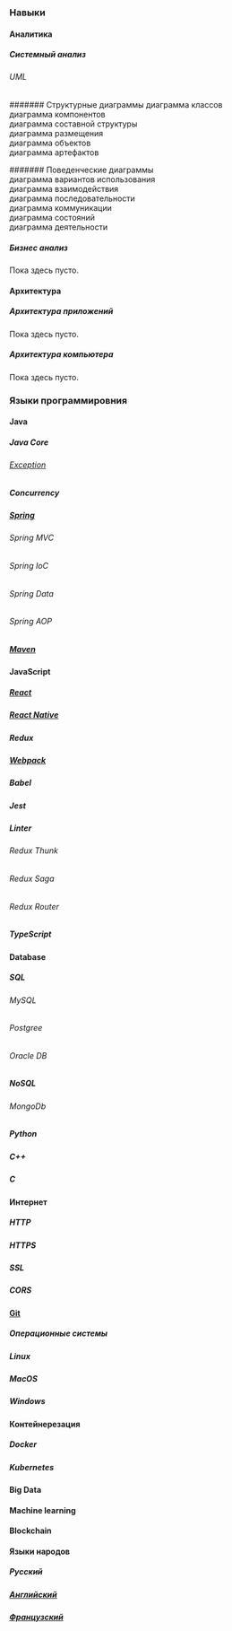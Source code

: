 ### Навыки

#### Аналитика

##### Системный анализ

###### UML
####### Структурные диаграммы
диаграмма классов  
диаграмма компонентов  
диаграмма составной структуры  
диаграмма размещения  
диаграмма объектов  
диаграмма артефактов  

####### Поведенческие диаграммы  
диаграмма вариантов использования  
диаграмма взаимодействия  
диаграмма последовательности  
диаграмма коммуникации  
диаграмма состояний  
диаграмма деятельности  

##### Бизнес анализ
Пока здесь пусто.

#### Архитектура
##### Архитектура приложений
Пока здесь пусто.

##### Архитектура компьютера
Пока здесь пусто.

### Языки программировния
#### Java
##### Java Core
###### [Exception](exception)
##### Concurrency
##### [Spring](spring)
###### Spring MVC
###### Spring IoC
###### Spring Data
###### Spring AOP
##### [Maven](maven)
#### JavaScript
##### [React](react)
##### [React Native](react-native)
##### Redux
##### [Webpack](webpack)
##### Babel
##### Jest
##### Linter
###### Redux Thunk
###### Redux Saga
###### Redux Router
##### TypeScript
#### Database
##### SQL
###### MySQL
###### Postgree
###### Oracle DB
##### NoSQL
###### MongoDb
##### Python
##### C++
##### C

#### Интернет
##### HTTP
##### HTTPS
##### SSL
##### CORS

#### [Git](git)

##### Операционные системы
##### Linux
##### MacOS
##### Windows

#### Контейнерезация
##### Docker
##### Kubernetes

#### Big Data
#### Machine learning
#### Blockchain

#### Языки народов
##### Русский
##### [Английский](language/english)
##### [Французский](language/french)